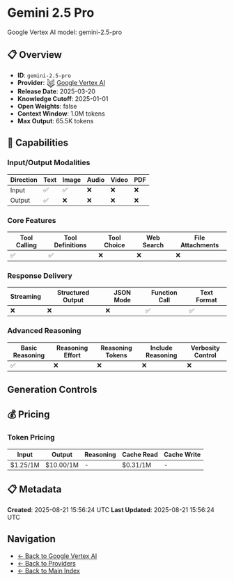 # Gemini 2.5 Pro

Google Vertex AI model: gemini-2.5-pro


## 📋 Overview

- **ID**: `gemini-2.5-pro`
- **Provider**: <img src="../logo.svg" alt="" width="20" height="20" style="vertical-align: middle"> [Google Vertex AI](../README.md)
- **Release Date**: 2025-03-20
- **Knowledge Cutoff**: 2025-01-01
- **Open Weights**: false
- **Context Window**: 1.0M tokens
- **Max Output**: 65.5K tokens

## 🎯 Capabilities

### Input/Output Modalities

| Direction | Text | Image | Audio | Video | PDF |
|-----------|------|-------|-------|-------|-----|
| Input     | ✅   | ✅   | ❌   | ❌   | ❌   |
| Output    | ✅   | ❌   | ❌   | ❌   | ❌   |

### Core Features

| Tool Calling | Tool Definitions | Tool Choice | Web Search | File Attachments |
|--------------|------------------|-------------|------------|------------------|
| ✅           | ✅               | ❌          | ❌         | ❌               |

### Response Delivery

| Streaming | Structured Output | JSON Mode | Function Call | Text Format |
|-----------|-------------------|-----------|---------------|--------------|
| ❌        | ❌                | ❌        | ✅            | ✅           |

### Advanced Reasoning

| Basic Reasoning | Reasoning Effort | Reasoning Tokens | Include Reasoning | Verbosity Control |
|-----------------|------------------|------------------|-------------------|-------------------|
| ✅              | ❌               | ❌               | ❌                | ❌                |

## Generation Controls

## 💰 Pricing

### Token Pricing

| Input | Output | Reasoning | Cache Read | Cache Write |
|-------|--------|-----------|------------|-------------|
| $1.25/1M | $10.00/1M | - | $0.31/1M | - |

## 📋 Metadata

**Created**: 2025-08-21 15:56:24 UTC
**Last Updated**: 2025-08-21 15:56:24 UTC

## Navigation

- [← Back to Google Vertex AI](../README.md)
- [← Back to Providers](../../README.md)
- [← Back to Main Index](../../../README.md)
